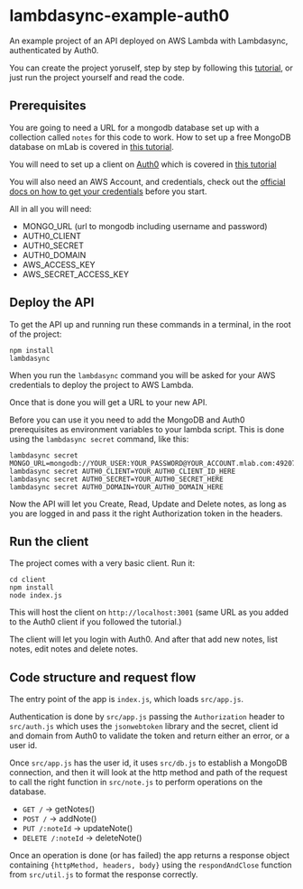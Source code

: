 # lambdasync-example-auth0
An example project of an API deployed on AWS Lambda with Lambdasync, authenticated by Auth0.

You can create the project yoruself, step by step by following this [tutorial](http://fredrik.anderzon.se/2017/01/17/authenticating-a-rest-api-on-aws-lambda-using-auth0/), or just run the project yourself and read the code.


## Prerequisites
You are going to need a URL for a mongodb database set up with a collection called `notes` for this code to work. How to set up a free MongoDB database on mLab is covered in [this tutorial](http://fredrik.anderzon.se/2016/11/26/create-a-rest-api-on-aws-lambda-using-lambdasync/).

You will need to set up a client on [Auth0](http://auth0.com) which is covered in [this tutorial](http://fredrik.anderzon.se/2017/01/17/authenticating-a-rest-api-on-aws-lambda-using-auth0/)

You will also need an AWS Account, and credentials, check out the [official docs on how to get your credentials](http://docs.aws.amazon.com/general/latest/gr/aws-sec-cred-types.html) before you start.

All in all you will need:

* MONGO_URL (url to mongodb including username and password)
* AUTH0_CLIENT
* AUTH0_SECRET
* AUTH0_DOMAIN
* AWS_ACCESS_KEY
* AWS_SECRET_ACCESS_KEY


## Deploy the API
To get the API up and running run these commands in a terminal, in the root of the project:

```
npm install
lambdasync
```

When you run the `lambdasync` command you will be asked for your AWS credentials to deploy the project to AWS Lambda.

Once that is done you will get a URL to your new API.

Before you can use it you need to add the MongoDB and Auth0 prerequisites as environment variables to your lambda script. This is done using the `lambdasync secret` command, like this:

```
lambdasync secret MONGO_URL=mongodb://YOUR_USER:YOUR_PASSWORD@YOUR_ACCOUNT.mlab.com:49207/notetaker
lambdasync secret AUTH0_CLIENT=YOUR_AUTH0_CLIENT_ID_HERE
lambdasync secret AUTH0_SECRET=YOUR_AUTH0_SECRET_HERE
lambdasync secret AUTH0_DOMAIN=YOUR_AUTH0_DOMAIN_HERE
```

Now the API will let you Create, Read, Update and Delete notes, as long as you are logged in and pass it the right Authorization token in the headers.


## Run the client
The project comes with a very basic client. Run it:

```
cd client
npm install
node index.js
```
This will host the client on `http://localhost:3001` (same URL as you added to the Auth0 client if you followed the tutorial.)

The client will let you login with Auth0. And after that add new notes, list notes, edit notes and delete notes.


## Code structure and request flow

The entry point of the app is `index.js`, which loads `src/app.js`.

Authentication is done by `src/app.js` passing the `Authorization` header to `src/auth.js` which uses the `jsonwebtoken` library and the secret, client id and domain from Auth0 to validate the token and return either an error, or a user id.

Once `src/app.js` has the user id, it uses `src/db.js` to establish a MongoDB connection, and then it will look at the http method and path of the request to call the right function in `src/note.js` to perform operations on the database.

* `GET /` -> getNotes()
* `POST /` -> addNote()
* `PUT /:noteId` -> updateNote()
* `DELETE /:noteId` -> deleteNote()

Once an operation is done (or has failed) the app returns a response object containing `{httpMethod, headers, body}` using the `respondAndClose` function from `src/util.js` to format the response correctly.
